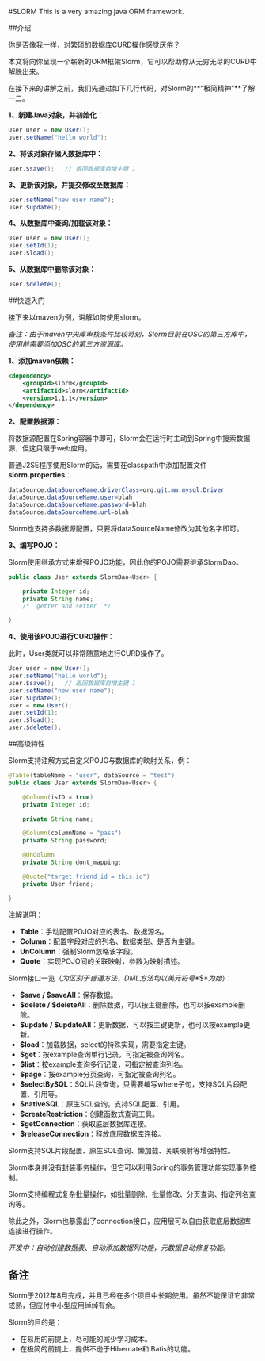 #SLORM
This is a very amazing java ORM framework.

##介绍

你是否像我一样，对繁琐的数据库CURD操作感觉厌倦？

本文将向你呈现一个崭新的ORM框架Slorm，它可以帮助你从无穷无尽的CURD中解脱出来。

在接下来的讲解之前，我们先通过如下几行代码，对Slorm的**“极简精神”**了解一二。

**1、新建Java对象，并初始化：**
```java
User user = new User();
user.setName("hello world");
```
**2、将该对象存储入数据库中：**
```java
user.$save();   // 返回数据库自增主键 1
```
**3、更新该对象，并提交修改至数据库：**
```java
user.setName("new user name");
user.$update();
```
**4、从数据库中查询/加载该对象：**
```java
User user = new User();
user.setId(1);
user.$load();
```
**5、从数据库中删除该对象：**
```java
user.$delete();
```

##快速入门

接下来以maven为例，讲解如何使用slorm。

*备注：由于maven中央库审核条件比较苛刻，Slorm目前在OSC的第三方库中，使用前需要添加OSC的第三方资源库。*

**1、添加maven依赖：**
```xml
<dependency>
    <groupId>slorm</groupId>
    <artifactId>slorm</artifactId>
    <version>1.1.1</version>
</dependency>
```
**2、配置数据源：**

将数据源配置在Spring容器中即可，Slorm会在运行时主动到Spring中搜索数据源，但这只限于web应用。

普通J2SE程序使用Slorm的话，需要在classpath中添加配置文件**slorm.properties**：
```java
dataSource.dataSourceName.driverClass=org.gjt.mm.mysql.Driver
dataSource.dataSourceName.user=blah
dataSource.dataSourceName.password=blah
dataSource.dataSourceName.url=blah
```
Slorm也支持多数据源配置，只要将dataSourceName修改为其他名字即可。

**3、编写POJO：**

Slorm使用继承方式来增强POJO功能，因此你的POJO需要继承SlormDao。
```java
public class User extends SlormDao<User> {

	private Integer id;
	private String name;
    /*  getter and setter  */

}
```

**4、使用该POJO进行CURD操作：**

此时，User类就可以非常随意地进行CURD操作了。

```java
User user = new User();
user.setName("hello world");
user.$save();   // 返回数据库自增主键 1
user.setName("new user name");
user.$update();
user = new User();
user.setId(1);
user.$load();
user.$delete();
```

##高级特性

Slorm支持注解方式自定义POJO与数据库的映射关系，例：

```java
@Table(tableName = "user", dataSource = "test")
public class User extends SlormDao<User> {

	@Column(isID = true)
	private Integer id;

	private String name;

	@Column(columnName = "pass")
	private String password;

	@UnColumn
	private String dont_mapping;

	@Quote("target.friend_id = this.id")
	private User friend;

}
```
注解说明：
* **Table**：手动配置POJO对应的表名、数据源名。
* **Column**：配置字段对应的列名、数据类型、是否为主键。
* **UnColumn**：强制Slorm忽略该字段。
* **Quote**：实现POJO间的关联映射，参数为映射描述。

Slorm接口一览（*为区别于普通方法，DML方法均以美元符号**$**为始*）：
* **$save / $saveAll**：保存数据。
* **$delete / $deleteAll**：删除数据，可以按主键删除，也可以按example删除。
* **$update / $updateAll**：更新数据，可以按主键更新，也可以按example更新。
* **$load**：加载数据，select的特殊实现，需要指定主键。
* **$get**：按example查询单行记录，可指定被查询列名。
* **$list**：按example查询多行记录，可指定被查询列名。
* **$page**：按example分页查询，可指定被查询列名。
* **$selectBySQL**：SQL片段查询，只需要编写where子句，支持SQL片段配置、引用等。
* **$nativeSQL**：原生SQL查询，支持SQL配置、引用。
* **$createRestriction**：创建函数式查询工具。
* **$getConnection**：获取底层数据库连接。
* **$releaseConnection**：释放底层数据库连接。

Slorm支持SQL片段配置、原生SQL查询、懒加载、关联映射等增强特性。

Slorm本身并没有封装事务操作，但它可以利用Spring的事务管理功能实现事务控制。

Slorm支持编程式复杂批量操作，如批量删除、批量修改、分页查询、指定列名查询等。

除此之外，Slorm也暴露出了connection接口，应用层可以自由获取底层数据库连接进行操作。

*开发中：自动创建数据表、自动添加数据列功能，元数据自动修复功能。*

## 备注

Slorm于2012年8月完成，并且已经在多个项目中长期使用。虽然不能保证它非常成熟，但应付中小型应用绰绰有余。

Slorm的目的是：
* 在易用的前提上，尽可能的减少学习成本。
* 在极简的前提上，提供不逊于Hibernate和IBatis的功能。